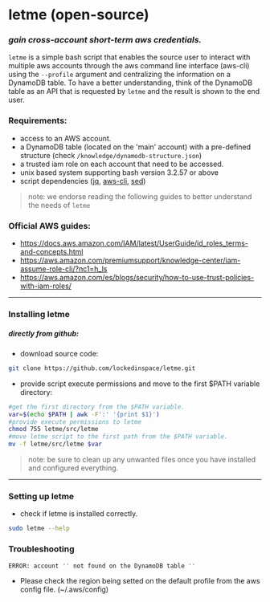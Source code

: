 # letme (open-source)
### _gain cross-account short-term aws credentials._

`letme` is a simple bash script that enables the source user to interact with multiple
aws accounts through the aws command line interface (aws-cli) using the `--profile` argument and centralizing the information on a DynamoDB table.
To have a better understanding, think of the DynamoDB table as an API that is requested by `letme` and the result is shown to the end user.

### Requirements:
- access to an AWS account.
- a DynamoDB table (located on the 'main' account) with a pre-defined structure (check `/knowledge/dynamodb-structure.json`)
- a trusted iam role on each account that need to be accessed. 
- unix based system supporting bash version 3.2.57 or above
- script dependencies ([jq], [aws-cli], [sed])
> note: we endorse reading the following guides to better understand the needs of `letme`
### Official AWS guides:
- https://docs.aws.amazon.com/IAM/latest/UserGuide/id_roles_terms-and-concepts.html
- https://aws.amazon.com/premiumsupport/knowledge-center/iam-assume-role-cli/?nc1=h_ls
- https://aws.amazon.com/es/blogs/security/how-to-use-trust-policies-with-iam-roles/
* * *
### Installing letme
##### _directly from github:_
- download source code:
```sh
git clone https://github.com/lockedinspace/letme.git
```
- provide script execute permissions and move to the first $PATH variable directory:
```sh
#get the first directory from the $PATH variable.
var=$(echo $PATH | awk -F':' '{print $1}')
#provide execute permissions to letme
chmod 755 letme/src/letme
#move letme script to the first path from the $PATH variable.
mv -f letme/src/letme $var
```
> note: be sure to clean up any unwanted files once you have installed and configured everything.
* * *
### Setting up letme
- check if letme is installed correctly.
```sh
sudo letme --help
```
   [jq]: <https://github.com/stedolan/jq>
   [aws-cli]: <https://github.com/aws/aws-cli>
   [sed]: <https://linux.die.net/man/1/sed>
### Troubleshooting
```sh
ERROR: account '' not found on the DynamoDB table ''
```
- Please check the region being setted on the default profile from the aws config file. (~/.aws/config)

